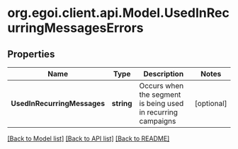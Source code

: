 
# org.egoi.client.api.Model.UsedInRecurringMessagesErrors

## Properties

Name | Type | Description | Notes
------------ | ------------- | ------------- | -------------
**UsedInRecurringMessages** | **string** | Occurs when the segment is being used in recurring campaigns | [optional] 

[[Back to Model list]](../README.md#documentation-for-models)
[[Back to API list]](../README.md#documentation-for-api-endpoints)
[[Back to README]](../README.md)

